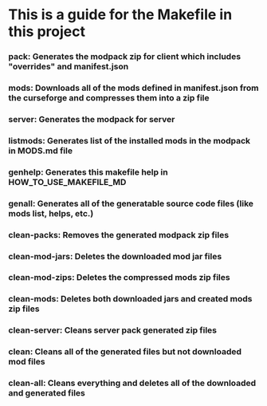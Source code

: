 # This is a guide for the Makefile in this project

### pack:                Generates the modpack zip for client which includes "overrides" and manifest.json
### mods:                Downloads all of the mods defined in manifest.json from the curseforge and compresses them into a zip file
### server:              Generates the modpack for server
### listmods:            Generates list of the installed mods in the modpack in MODS.md file
### genhelp:             Generates this makefile help in HOW_TO_USE_MAKEFILE_MD
### genall:              Generates all of the generatable source code files (like mods list, helps, etc.)
### clean-packs:         Removes the generated modpack zip files
### clean-mod-jars:      Deletes the downloaded mod jar files
### clean-mod-zips:      Deletes the compressed mods zip files
### clean-mods:          Deletes both downloaded jars and created mods zip files
### clean-server:        Cleans server pack generated zip files
### clean:               Cleans all of the generated files but not downloaded mod files
### clean-all:           Cleans everything and deletes all of the downloaded and generated files
